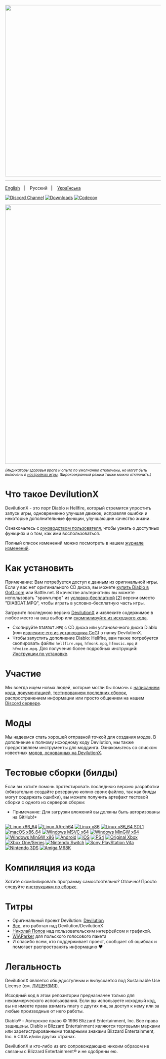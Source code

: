 <p align="center">
<img width="554" src="https://user-images.githubusercontent.com/204594/113575181-c946a400-961d-11eb-8347-a8829fa3830c.png">
</p>

---

<a href="README.md">English</a>
&nbsp;&nbsp;| &nbsp;&nbsp;
Русский
&nbsp;&nbsp;| &nbsp;&nbsp;
<a href="README-ua.md">Українська</a>

[![Discord Channel](https://img.shields.io/discord/518540764754608128?color=%237289DA&logo=discord&logoColor=%23FFFFFF)](https://discord.gg/devilutionx)
[![Downloads](https://img.shields.io/github/downloads/diasurgical/devilutionX/total.svg)](https://github.com/diasurgical/devilutionX/releases/latest)
[![Codecov](https://codecov.io/gh/diasurgical/devilutionX/branch/master/graph/badge.svg)](https://codecov.io/gh/diasurgical/devilutionX)

<p align="center">
<img width="838" src="https://github.com/user-attachments/assets/54ddd55b-ebe9-486e-ad4e-64c6aee37c1b">
</p>

<sub>*(Индикаторы здоровья врага и опыта по умолчанию отключены, но могут быть включены в [настройках игры](https://github.com/diasurgical/devilutionX/wiki/DevilutionX-diablo.ini-configuration-guide). Широкоэкранный режим также можно отключить.)*</sub>

# Что такое DevilutionX

DevilutionX - это порт Diablo и Hellfire, который стремится упростить запуск игры, одновременно улучшая движок, исправляя ошибки и некоторые дополнительные функции, улучшающие качество жизни.

Ознакомьтесь с [руководством пользователя](https://github.com/diasurgical/devilutionX/wiki), чтобы узнать о доступных функциях и о том, как ими воспользоваться.

Полный список изменений можно посмотреть в нашем [журнале изменений](docs/CHANGELOG.md).

# Как установить

Примечание: Вам потребуется доступ к данным из оригинальной игры. Если у вас нет оригинального CD диска, вы можете [купить Diablo в GoG.com](https://www.gog.com/game/diablo) или Battle.net. В качестве альтернативы вы можете использовать "spawn.mpq" из [условно-бесплатной](https://github.com/diasurgical/devilutionx-assets/releases/latest/download/spawn.mpq) [[2]](http://ftp.blizzard.com/pub/demos/diablosw.exe) версии вместо "DIABDAT.MPQ", чтобы играть в условно-бесплатную часть игры.

Загрузите последнюю версию [DevilutionX](https://github.com/diasurgical/devilutionX/releases/latest) и извлеките содержимое в любое место на ваш выбор или [скомпилируйте из исходного кода](#building-from-source).

- Скопируйте `DIABDAT.MPQ` с CD диска или установочного диска Diablo (или [извлеките его из установщика GoG](https://github.com/diasurgical/devilutionX/wiki/Extracting-MPQs-from-the-GoG-installer)) в папку DevilutionX.
- Чтобы запустить дополнение Diablo: Hellfire, вам также потребуется скопировать файлы `hellfire.mpq`, `hfmonk.mpq`, `hfmusic.mpq` и `hfvoice.mpq`.
Для получения более подробных инструкций: [Инструкции по установке](./docs/installing.md).

# Участие

Мы всегда ищем новых людей, которые могли бы помочь с [написанием кода](docs/CONTRIBUTING.md), [документацией](https://github.com/diasurgical/devilutionX/wiki), [тестированием последних сборок](#test-builds), распространением информации или просто общением на нашем [Discord сервере](https://discord.gg/devilutionx).

# Моды

Мы надеемся стать хорошей отправной точкой для создания модов. В дополнение к полному исходному коду Devilution, мы также предоставляем инструменты для моддинга. Ознакомьтесь со списком известных [модов, основанных на DevilutionX](https://github.com/diasurgical/devilutionX/wiki/Mods).

# Тестовые сборки (билды)

Если вы хотите помочь протестировать последнюю версию разработки (обязательно создайте резервную копию своих файлов, так как билды могут содержать ошибки), вы можете получить артефакт тестовой сборки с одного из серверов сборки:

* Примечание: Для загрузки вложений вы должны быть авторизованы на GitHub!*

[![Linux x86_64](https://github.com/diasurgical/devilutionX/actions/workflows/Linux_x86_64.yml/badge.svg)](https://github.com/diasurgical/devilutionX/actions/workflows/Linux_x86_64.yml?query=branch%3Amaster)
[![Linux AArch64](https://github.com/diasurgical/devilutionX/actions/workflows/Linux_aarch64.yml/badge.svg)](https://github.com/diasurgical/devilutionX/actions/workflows/Linux_aarch64.yml?query=branch%3Amaster)
[![Linux x86](https://github.com/diasurgical/devilutionX/actions/workflows/Linux_x86.yml/badge.svg)](https://github.com/diasurgical/devilutionX/actions/workflows/Linux_x86.yml?query=branch%3Amaster)
[![Linux x86_64 SDL1](https://github.com/diasurgical/devilutionX/actions/workflows/Linux_x86_64_SDL1.yml/badge.svg)](https://github.com/diasurgical/devilutionX/actions/workflows/Linux_x86_64_SDL1.yml?query=branch%3Amaster)
[![macOS x86_64](https://github.com/diasurgical/devilutionX/actions/workflows/macOS_x86_64.yml/badge.svg)](https://github.com/diasurgical/devilutionX/actions/workflows/macOS_x86_64.yml?query=branch%3Amaster)
[![Windows MSVC x64](https://github.com/diasurgical/devilutionX/actions/workflows/Windows_MSVC_x64.yml/badge.svg)](https://github.com/diasurgical/devilutionX/actions/workflows/Windows_MSVC_x64.yml?query=branch%3Amaster)
[![Windows MinGW x64](https://github.com/diasurgical/devilutionX/actions/workflows/Windows_MinGW_x64.yml/badge.svg)](https://github.com/diasurgical/devilutionX/actions/workflows/Windows_MinGW_x64.yml?query=branch%3Amaster)
[![Windows MinGW x86](https://github.com/diasurgical/devilutionX/actions/workflows/Windows_MinGW_x86.yml/badge.svg)](https://github.com/diasurgical/devilutionX/actions/workflows/Windows_MinGW_x86.yml?query=branch%3Amaster)
[![Android](https://github.com/diasurgical/devilutionX/actions/workflows/Android.yml/badge.svg)](https://github.com/diasurgical/devilutionX/actions/workflows/Android.yml?query=branch%3Amaster)
[![iOS](https://github.com/diasurgical/devilutionX/actions/workflows/iOS.yml/badge.svg)](https://github.com/diasurgical/devilutionX/actions/workflows/iOS.yml?query=branch%3Amaster)
[![PS4](https://github.com/diasurgical/devilutionX/actions/workflows/PS4.yml/badge.svg)](https://github.com/diasurgical/devilutionX/actions/workflows/PS4.yml?query=branch%3Amaster)
[![Original Xbox](https://github.com/diasurgical/devilutionX/actions/workflows/xbox_nxdk.yml/badge.svg)](https://github.com/diasurgical/devilutionX/actions/workflows/xbox_nxdk.yml?query=branch%3Amaster)
[![Xbox One/Series](https://github.com/diasurgical/devilutionX/actions/workflows/xbox_one.yml/badge.svg)](https://github.com/diasurgical/devilutionX/actions/workflows/xbox_one.yml?query=branch%3Amaster)
[![Nintendo Switch](https://github.com/diasurgical/devilutionX/actions/workflows/switch.yml/badge.svg)](https://github.com/diasurgical/devilutionX/actions/workflows/switch.yml)
[![Sony PlayStation Vita](https://github.com/diasurgical/devilutionX/actions/workflows/vita.yml/badge.svg)](https://github.com/diasurgical/devilutionX/actions/workflows/vita.yml)
[![Nintendo 3DS](https://github.com/diasurgical/devilutionX/actions/workflows/3ds.yml/badge.svg)](https://github.com/diasurgical/devilutionX/actions/workflows/3ds.yml)
[![Amiga M68K](https://github.com/diasurgical/devilutionX/actions/workflows/amiga-m68k.yml/badge.svg)](https://github.com/diasurgical/devilutionX/actions/workflows/amiga-m68k.yml)

# Компиляция из кода

Хотите скомпилировать программу самостоятельно? Отлично! Просто следуйте [инструкциям по сборке](./docs/building.md).

# Титры

- Оригинальный проект Devilution: [Devilution](https://github.com/diasurgical/devilution#credits)
- [Все](https://github.com/diasurgical/devilutionX/graphs/contributors), кто работал над Devilution/DevilutionX
- [Николай Попов](https://www.instagram.com/nikolaypopovz/) над пользовательским интерфейсом и графикой.
- [WiAParker](https://wiaparker.pl/projekty/diablo-hellfire/) для польского голосового пакета
- И спасибо всем, кто поддерживает проект, сообщает об ошибках и помогает распространять информацию ❤️

# Легальность

DevilutionX является общедоступным и выпускается под Sustainable Use License (см. [ЛИЦЕНЗИЯ](LICENSE.md)).

Исходный код в этом репозитории предназначен только для некоммерческого использования. Если вы используете исходный код, вы не имеете права взимать плату с других лиц за доступ к нему или за любые производные от него работы.

Diablo® - Авторское право © 1996 Blizzard Entertainment, Inc. Все права защищены. Diablo и Blizzard Entertainment являются торговыми марками или зарегистрированными товарными знаками Blizzard Entertainment, Inc. в США и/или других странах.

DevilutionX и кто-либо из его сопровождающих никоим образом не связаны с Blizzard Entertainment® и не одобрены ею.
